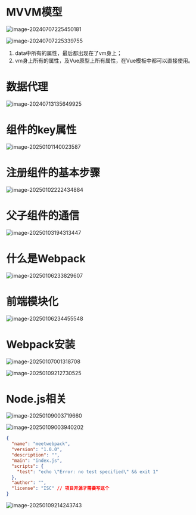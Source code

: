 # MVVM模型

![image-20240707225450181](./assets/image-20240707225450181.png)

![image-20240707225339755](./assets/image-20240707225339755.png)

1. data中所有的属性，最后都出现在了vm身上；
2. vm身上所有的属性，及Vue原型上所有属性，在Vue模板中都可以直接使用。

# 数据代理

![image-20240713135649925](./assets/image-20240713135649925.png)

# 组件的key属性

![image-20250101140023587](./assets/image-20250101140023587.png)

# 注册组件的基本步骤

![image-20250102222434884](./assets/image-20250102222434884.png)

# 父子组件的通信

![image-20250103194313447](./assets/image-20250103194313447.png)

# 什么是Webpack

![image-20250106233829607](./assets/image-20250106233829607.png)

# 前端模块化

![image-20250106234455548](./assets/image-20250106234455548.png)      

# Webpack安装

![image-20250107001318708](./assets/image-20250107001318708.png)

![image-20250109212730525](./assets/image-20250109212730525.png)

# Node.js相关

![image-20250109003719660](./assets/image-20250109003719660.png)

![image-20250109003940202](./assets/image-20250109003940202.png)

```json
{
  "name": "meetwebpack",
  "version": "1.0.0",
  "description": "",
  "main": "index.js",
  "scripts": {
    "test": "echo \"Error: no test specified\" && exit 1"
  },
  "author": "",
  "license": "ISC" // 项目开源才需要写这个
}
```

![image-20250109214243743](./assets/image-20250109214243743.png)
